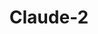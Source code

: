 ---
title: Claude-2
link: https://www-files.anthropic.com/production/images/Model-Card-Claude-2.pdf
release:
  month: 7
  year: 2023
training:
  code:
    pretraining:
      value: 1
    finetuning:
      value: 1
    alignment:
      value: 1
  data:
    pretraining:
      value: 1
    sft:
      value: 1
    alignment:
      value: 1
evaluation:
  code:
    general:
      value: 1
    safety:
      value: 1
  data:
    utility:
      value: 1
    safety:
      value: 1
deployment:
  code:
    inference:
      value: 1
  data:
    weights:
      value: 2

---
